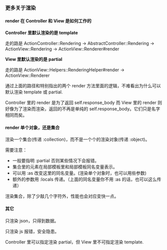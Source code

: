 ### 更多关于渲染

#### render 在 Controller 和 View 是如何工作的

**Controller 里默认渲染的是 template**

走的路是 ActionController::Rendering -> AbstractController::Rendering -> ActionView::Rendering -> ActionView::Renderer#render

**View 里默认渲染的是 partial**

走的路是 ActionView::Helpers::RenderingHelper#render -> ActionView::Renderer

通过上面的路径和特别指出的两个 render 方法里面的逻辑，不难看出为什么可以默认渲染 template 或 partial.

Controller 里的 render 是为了返回 self.response_body
而 View 里的 render 则好像为了渲染而渲染，返回的不再是单纯的 self.response_body。它们只是名字相同而矣。

#### render 单个对象，还是集合

渲染一个集合(传递 :collection)，而不是一个个的渲染对象(传递 :object)。

需要注意：

- 一般要指明 :partial 否则某些情况下会报错。
- 集合里的元素在局部模板里和局部模板同名变量表示。
- 可以用 :as 改变这里的同名变量。(渲染单个对象时，也可以用些参数)
- 额外的参数用 :locals 传递。（上面的同名变量你不用 :as 的话，也可以这么传递）

渲染集合，除了少敲几个字符外，性能也会对应变快一点。

#### 其它

只渲染 json，只得到数据。

只渲染 js 报错，安全隐患。

Controller 里可以指定渲染 partial，但 View 里不可指定渲染 template.
